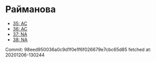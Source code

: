 # Райманова
- [35: AC](35.md)
- [36: AC](36.md)
- [37: NA](37.md)
- [38: NA](38.md)

Commit: 98eed950036a0c9d1f0e1f6f026679e7cbc65d85
 fetched at: 20201206-130244
